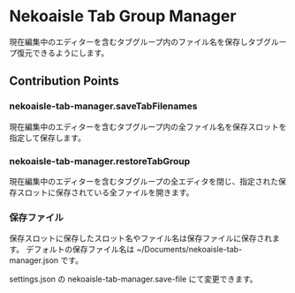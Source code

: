# Nekoaisle Tab Group Manager

現在編集中のエディターを含むタブグループ内のファイル名を保存しタブグループ復元できるようにします。

## Contribution Points

### nekoaisle-tab-manager.saveTabFilenames
現在編集中のエディターを含むタブグループ内の全ファイル名を保存スロットを指定して保存します。

### nekoaisle-tab-manager.restoreTabGroup
現在編集中のエディターを含むタブグループの全エディタを閉じ、指定された保存スロットに保存されている全ファイルを開きます。

### 保存ファイル
保存スロットに保存したスロット名やファイル名は保存ファイルに保存されます。
デフォルトの保存ファイル名は ~/Documents/nekoaisle-tab-manager.json です。

settings.json の nekoaisle-tab-manager.save-file にて変更できます。